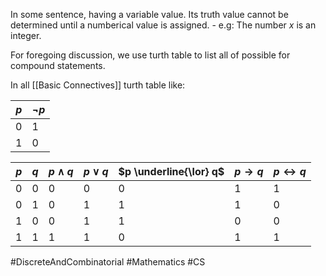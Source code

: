 In some sentence, having a variable value. Its truth value cannot be determined until a numberical value is assigned.
	- e.g: The number $x$ is an integer.

For foregoing discussion, we use turth table to list all of possible for compound statements.

In all [[Basic Connectives]] turth table like:

| $p$ | $\neg p$ |
| --- | -------- |
| 0   | 1        |
| 1   | 0        |

| $p$ | $q$ | $p \land q$ | $p \lor q$ | $p \underline{\lor} q$ | $p \rightarrow q$ | $p \leftrightarrow q$ |
| --- | --- | ----------- | ---------- | ---------------------- | ----------------- | --------------------- |
| 0   | 0   | 0           | 0          | 0                      | 1                 | 1                     |
| 0   | 1   | 0           | 1          | 1                      | 1                 | 0                     |
| 1   | 0   | 0           | 1          | 1                      | 0                 | 0                     |
| 1   | 1   | 1           | 1          | 0                      | 1                 | 1                     |

#DiscreteAndCombinatorial #Mathematics #CS 
